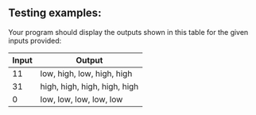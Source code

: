## Testing examples:

Your program should display the outputs shown in this table for the given
inputs provided:

| Input | Output                       |
|-------|------------------------------|
| 11    | low, high, low, high, high   |
| 31    | high, high, high, high, high |
| 0     | low, low, low, low, low      |
